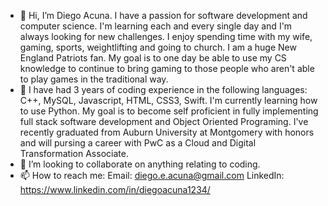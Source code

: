 - 👋 Hi, I’m Diego Acuna. I have a passion for software development and computer science. I'm learning each and every single day and I'm always looking for new challenges. I enjoy spending time with my wife, gaming, sports, weightlifting and going to church. I am a huge New England Patriots fan. My goal is to one day be able to use my CS knowledge to continue to bring gaming to those people who aren't able to play games in the traditional way.
- 🌱 I have had 3 years of coding experience in the following languages: C++, MySQL, Javascript, HTML, CSS3, Swift. I'm currently learning how to use Python. My goal is to become self proficient in fully implementing full stack software development and Object Oriented Programing. I've recently graduated from Auburn University at Montgomery with honors and will pursing a career with PwC as a Cloud and Digital Transformation Associate.
- 💞️ I’m looking to collaborate on anything relating to coding.
- 📫 How to reach me:
        Email: diego.e.acuna@gmail.com
        LinkedIn: https://www.linkedin.com/in/diegoacuna1234/

<!---
diegoba90/diegoba90 is a ✨ special ✨ repository because its `README.md` (this file) appears on your GitHub profile.
You can click the Preview link to take a look at your changes.
--->
